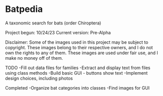 # Batpedia
A taxonomic search for bats (order Chiroptera)

Project begun: 10/24/23
Current version: Pre-Alpha

Disclaimer: Some of the images used in this project may be subject to copyright. These images belong to their respective owners, and I do not own the rights to any of them. These images are used under fair use, and I make no money off of them.




TODO
-Fill out data files for families
-Extract and display text from files using class methods
-Build basic GUI - buttons show text
-Implement design choices, including photos


Completed
-Organize bat categories into classes
-Find images for GUI
